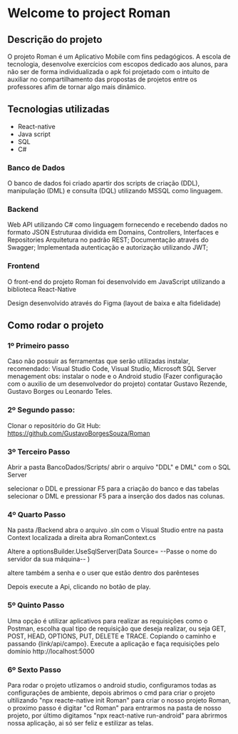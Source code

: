 # Welcome to project Roman

## Descrição do projeto
   
   O projeto Roman é um Aplicativo Mobile com fins pedagógicos.
   A escola de tecnologia, desenvolve exercícios com escopos 
   dedicado aos alunos, para não ser de forma individualizada o 
   apk foi projetado com  o intuito de auxiliar no compartilhamento
   das propostas de projetos entre os professores afim de tornar 
   algo mais dinâmico.

  ## Tecnologias utilizadas

  * React-native
  * Java script
  * SQL 
  * C# 

 ###  Banco de Dados
   O banco de dados foi criado apartir dos scripts de criação (DDL), manipulação (DML) 
   e consulta (DQL) utilizando MSSQL como linguagem.

 ###  Backend
   Web API utilizando C# como linguagem fornecendo e recebendo dados no formato JSON
   Estruturaa dividida em Domains, Controllers, Interfaces e Repositories
   Arquitetura no padrão REST;
   Documentação através do Swagger;
   Implementada autenticação e autorização utilizando JWT;

  ### Frontend
   O front-end do projeto Roman foi desenvolvido em JavaScript 
   utilizando a biblioteca React-Native

   Design desenvolvido através do Figma (layout de baixa e alta fidelidade)  

 ##  Como rodar o projeto 
   
 ### 1º Primeiro passo
   Caso não possuir as ferramentas que serão utilizadas instalar, recomendado:
   Visual Studio Code, Visual Studio, Microsoft SQL Server menagement
   obs: instalar o node e o Android studio (Fazer configuração com o auxilio de um desenvolvedor do projeto)
   contatar Gustavo Rezende, Gustavo Borges ou Leonardo Teles.

 ### 2º Segundo passo:
   Clonar o repositório do Git Hub: 
   https://github.com/GustavoBorgesSouza/Roman


 ### 3º Terceiro Passo 
   Abrir a pasta BancoDados/Scripts/
   abrir o arquivo "DDL" e DML" com o SQL Server
    
   selecionar o DDL e pressionar F5 para a criação do banco e das tabelas
   selecionar o DML e pressionar F5 para a inserção dos dados nas colunas.

 ### 4º Quarto Passo
   Na pasta /Backend abra o arquivo .sln com o Visual Studio
   entre na pasta Context localizada a direita abra RomanContext.cs

   Altere a optionsBuilder.UseSqlServer(Data Source=  --Passe o nome do servidor da sua máquina-- )
   
   altere também a senha e o user que estão dentro dos parênteses

   Depois execute a Api, clicando no botão de play.

  ### 5º Quinto Passo
   Uma opção é utilizar aplicativos para realizar as requisições como o 
   Postman, escolha qual tipo de requisição que deseja realizar, ou seja
   GET, POST, HEAD, OPTIONS, PUT, DELETE e TRACE. Copiando o caminho e passando
   {link/api/campo}.
   Execute a aplicação e faça requisições pelo domínio 
   http://localhost:5000

  ### 6º Sexto Passo
   Para rodar o projeto utlizamos o android studio, configuramos todas as configurações de ambiente, depois abrimos 
   o cmd para criar o projeto ultilizando "npx reacte-native init Roman" para criar o nosso projeto Roman, o proximo 
   passo é digitar "cd Roman" para entrarmos na pasta de nosso projeto, por último digitamos "npx react-native run-android"
   para abrirmos nossa aplicação, ai só ser feliz e estilizar as telas.
